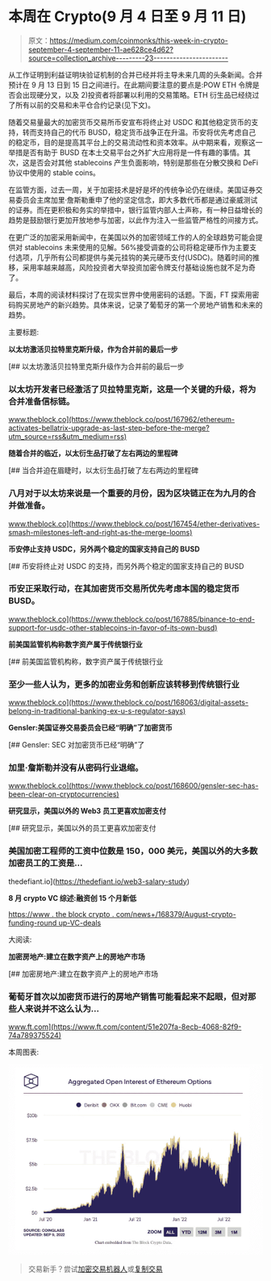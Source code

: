 # 本周在 Crypto(9 月 4 日至 9 月 11 日)

> 原文：<https://medium.com/coinmonks/this-week-in-crypto-september-4-september-11-ae628ce4d62?source=collection_archive---------23----------------------->

从工作证明到利益证明块验证机制的合并已经并将主导未来几周的头条新闻。合并预计在 9 月 13 日到 15 日之间进行。在此期间要注意的要点是:POW ETH 令牌是否会出现硬分叉，以及 2)投资者将部署以利用的交易策略。ETH 衍生品已经绕过了所有以前的交易和未平仓合约记录(见下文)。

随着交易量最大的加密货币交易所币安宣布将终止对 USDC 和其他稳定货币的支持，转而支持自己的代币 BUSD，稳定货币战争正在升温。币安将优先考虑自己的稳定币，目的是提高其平台上的交易流动性和资本效率。从中期来看，观察这一举措是否有助于 BUSD 在本土交易平台之外扩大应用将是一件有趣的事情。其次，这是否会对其他 stablecoins 产生负面影响，特别是那些在分散交换和 DeFi 协议中使用的 stable coins。

在监管方面，过去一周，关于加密技术是好是坏的传统争论仍在继续。美国证券交易委员会主席加里·詹斯勒重申了他的坚定信念，即大多数代币都是通过豪威测试的证券。而在更积极和务实的举措中，银行监管内部人士声称，有一种日益增长的趋势是鼓励银行更加开放地参与加密，以此作为注入一些监管严格性的间接方式。

在更广泛的加密采用新闻中，在美国以外的加密领域工作的人的全球趋势可能会提供对 stablecoins 未来使用的见解。56%接受调查的公司将稳定硬币作为主要支付选项，几乎所有公司都提供与美元挂钩的美元硬币支付(USDC)。随着时间的推移，采用率越来越高，风险投资者大举投资加密令牌支付基础设施也就不足为奇了。

最后，本周的阅读材料探讨了在现实世界中使用密码的话题。下面，FT 探索用密码购买房地产的新兴趋势。具体来说，记录了葡萄牙的第一个房地产销售和未来的趋势。

主要标题:

**以太坊激活贝拉特里克斯升级，作为合并前的最后一步**

[](https://www.theblock.co/post/167962/ethereum-activates-bellatrix-upgrade-as-last-step-before-the-merge?utm_source=rss&utm_medium=rss) [## 以太坊激活贝拉特里克斯升级作为合并前的最后一步

### 以太坊开发者已经激活了贝拉特里克斯，这是一个关键的升级，将为合并准备信标链。

www.theblock.co](https://www.theblock.co/post/167962/ethereum-activates-bellatrix-upgrade-as-last-step-before-the-merge?utm_source=rss&utm_medium=rss) 

**随着合并的临近，以太衍生品打破了左右两边的里程碑**

[](https://www.theblock.co/post/167454/ether-derivatives-smash-milestones-left-and-right-as-the-merge-looms) [## 当合并迫在眉睫时，以太衍生品打破了左右两边的里程碑

### 八月对于以太坊来说是一个重要的月份，因为区块链正在为九月的合并做准备。

www.theblock.co](https://www.theblock.co/post/167454/ether-derivatives-smash-milestones-left-and-right-as-the-merge-looms) 

**币安停止支持 USDC，另外两个稳定的国家支持自己的 BUSD**

[](https://www.theblock.co/post/167885/binance-to-end-support-for-usdc-other-stablecoins-in-favor-of-its-own-busd) [## 币安将终止对 USDC 的支持，而另外两个稳定的国家支持自己的 BUSD

### 币安正采取行动，在其加密货币交易所优先考虑本国的稳定货币 BUSD。

www.theblock.co](https://www.theblock.co/post/167885/binance-to-end-support-for-usdc-other-stablecoins-in-favor-of-its-own-busd) 

**前美国监管机构称数字资产属于传统银行业**

[](https://www.theblock.co/post/168063/digital-assets-belong-in-traditional-banking-ex-u-s-regulator-says) [## 前美国监管机构称，数字资产属于传统银行业

### 至少一些人认为，更多的加密业务和创新应该转移到传统银行业

www.theblock.co](https://www.theblock.co/post/168063/digital-assets-belong-in-traditional-banking-ex-u-s-regulator-says) 

**Gensler:美国证券交易委员会已经“明确”了加密货币**

[](https://www.theblock.co/post/168600/gensler-sec-has-been-clear-on-cryptocurrencies) [## Gensler: SEC 对加密货币已经“明确”了

### 加里·詹斯勒并没有从密码行业退缩。

www.theblock.co](https://www.theblock.co/post/168600/gensler-sec-has-been-clear-on-cryptocurrencies) 

**研究显示，美国以外的 Web3 员工更喜欢加密支付**

[](https://thedefiant.io/web3-salary-study) [## 研究显示，美国以外的员工更喜欢加密支付

### 美国加密工程师的工资中位数是 150，000 美元，美国以外的大多数加密员工的工资是…

thedefiant.io](https://thedefiant.io/web3-salary-study) 

**8 月 crypto VC 综述:融资创 15 个月新低**

[https://www . the block crypto . com/news+/168379/August-crypto-funding-round up-VC-deals](https://www.theblockcrypto.com/news+/168379/august-crypto-funding-roundup-vc-deals)

大阅读:

**加密房地产:建立在数字资产上的房地产市场**

[](https://www.ft.com/content/51e207fa-8ecb-4068-82f9-74a789375524) [## 加密房地产:建立在数字资产上的房地产市场

### 葡萄牙首次以加密货币进行的房地产销售可能看起来不起眼，但对那些人来说并不这么认为…

www.ft.com](https://www.ft.com/content/51e207fa-8ecb-4068-82f9-74a789375524) 

本周图表:

![](img/608de670b7d6f1e6a11a5f7e75223c8f.png)

> 交易新手？尝试[加密交易机器人](/coinmonks/crypto-trading-bot-c2ffce8acb2a)或[复制交易](/coinmonks/top-10-crypto-copy-trading-platforms-for-beginners-d0c37c7d698c)